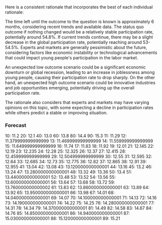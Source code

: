 Here is a consistent rationale that incorporates the best of each individual rationale:

The time left until the outcome to the question is known is approximately 6 months, considering recent trends and available data. The status quo outcome if nothing changed would be a relatively stable participation rate, potentially around 54.8%. If current trends continue, there may be a slight decrease in the global participation rate, potentially reaching around 53-54.5%. Experts and markets are generally pessimistic about the future, considering factors like economic instability or technological advancements that could impact young people's participation in the labor market.

An unexpected low outcome scenario could be a significant economic downturn or global recession, leading to an increase in joblessness among young people, causing their participation rate to drop sharply. On the other hand, an unexpected high outcome scenario could be innovative industries and job opportunities emerging, potentially driving up the overall participation rate.

The rationale also considers that experts and markets may have varying opinions on this topic, with some expecting a decline in participation rates while others predict a stable or improving situation.

### Forecast

10: 11.2
20: 12.1
40: 13.0
60: 13.8
80: 14.4
90: 15.3
11: 11.29
12: 11.379999999999999
13: 11.469999999999999
14: 11.559999999999999
15: 11.649999999999999
16: 11.74
17: 11.83
18: 11.92
19: 12.01
21: 12.145
22: 12.19
23: 12.235
24: 12.28
25: 12.325
26: 12.37
27: 12.415
28: 12.459999999999999
29: 12.504999999999999
30: 12.55
31: 12.595
32: 12.64
33: 12.685
34: 12.73
35: 12.775
36: 12.82
37: 12.865
38: 12.91
39: 12.955
41: 13.04
42: 13.08
43: 13.120000000000001
44: 13.16
45: 13.2
46: 13.24
47: 13.280000000000001
48: 13.32
49: 13.36
50: 13.4
51: 13.440000000000001
52: 13.48
53: 13.52
54: 13.56
55: 13.600000000000001
56: 13.64
57: 13.68
58: 13.72
59: 13.760000000000002
61: 13.83
62: 13.860000000000001
63: 13.89
64: 13.92
65: 13.950000000000001
66: 13.98
67: 14.01
68: 14.040000000000001
69: 14.07
70: 14.100000000000001
71: 14.13
72: 14.16
73: 14.190000000000001
74: 14.22
75: 14.25
76: 14.280000000000001
77: 14.31
78: 14.34
79: 14.370000000000001
81: 14.49
82: 14.58
83: 14.67
84: 14.76
85: 14.850000000000001
86: 14.940000000000001
87: 15.030000000000001
88: 15.120000000000001
89: 15.21